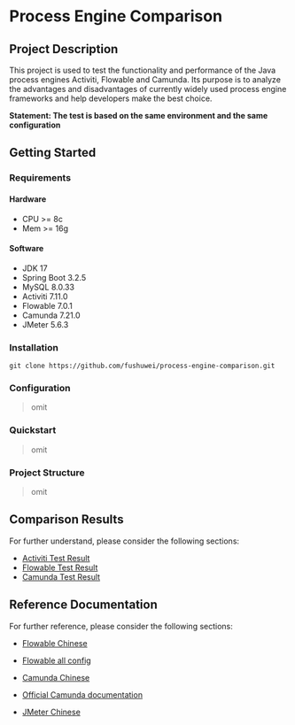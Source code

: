 # Process Engine Comparison

## Project Description

This project is used to test the functionality and performance of the Java process engines Activiti, Flowable and
Camunda. Its purpose is to analyze the advantages and disadvantages of currently widely used process engine frameworks
and help developers make the best choice.

**Statement: The test is based on the same environment and the same configuration**

## Getting Started

### Requirements

#### Hardware

- CPU >= 8c
- Mem >= 16g

#### Software

- JDK 17
- Spring Boot 3.2.5
- MySQL 8.0.33
- Activiti 7.11.0
- Flowable 7.0.1
- Camunda 7.21.0
- JMeter 5.6.3

### Installation

```Download
git clone https://github.com/fushuwei/process-engine-comparison.git
```

### Configuration

> omit

### Quickstart

> omit

### Project Structure

> omit

## Comparison Results

For further understand, please consider the following sections:

- [Activiti Test Result]()
- [Flowable Test Result](process-engine-comparison-flowable/README.md)
- [Camunda Test Result](process-engine-comparison-camunda/README.md)

## Reference Documentation

For further reference, please consider the following sections:

* [Flowable Chinese](https://tkjohn.github.io/flowable-userguide/)
* [Flowable all config](https://www.flowable.com/open-source/docs/bpmn/ch05a-Spring-Boot#flowable-application-properties)

* [Camunda Chinese](http://camunda-cn.shaochenfeng.com/)
* [Official Camunda documentation](https://docs.camunda.org/manual/latest/)

* [JMeter Chinese](https://jmeter.net/)
